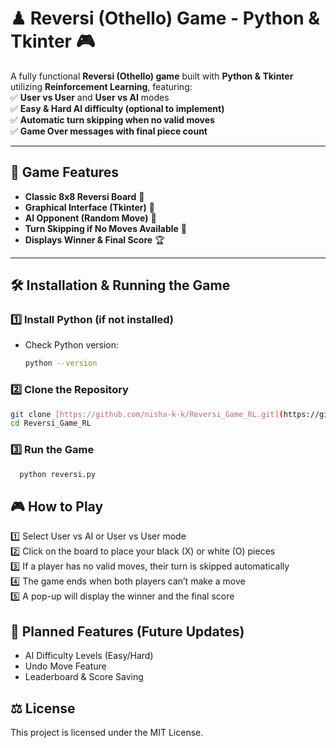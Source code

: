 # ♟ Reversi (Othello) Game - Python & Tkinter 🎮  
A fully functional **Reversi (Othello) game** built with **Python & Tkinter** utilizing **Reinforcement Learning**, featuring:  
✅ **User vs User** and **User vs AI** modes  
✅ **Easy & Hard AI difficulty (optional to implement)**  
✅ **Automatic turn skipping when no valid moves**  
✅ **Game Over messages with final piece count**  

---

## 📌 Game Features
- **Classic 8x8 Reversi Board** 🏁  
- **Graphical Interface (Tkinter)** 🎨  
- **AI Opponent (Random Move)** 🧠  
- **Turn Skipping if No Moves Available** 🔄  
- **Displays Winner & Final Score** 🏆  

---

## 🛠 Installation & Running the Game
### 1️⃣ Install Python (if not installed)
- Check Python version:  
  ```sh
  python --version
  ```
### 2️⃣ Clone the Repository
```sh
git clone [https://github.com/nisha-k-k/Reversi_Game_RL.git](https://github.com/nisha-k-k/Reversi_Game_RL.git)
cd Reversi_Game_RL
```

### 3️⃣ Run the Game
```sh
  python reversi.py
```

## 🎮 How to Play
1️⃣ Select User vs AI or User vs User mode  
2️⃣ Click on the board to place your black (X) or white (O) pieces  
3️⃣ If a player has no valid moves, their turn is skipped automatically  
4️⃣ The game ends when both players can’t make a move  
5️⃣ A pop-up will display the winner and the final score  

## 🤖 Planned Features (Future Updates)
- AI Difficulty Levels (Easy/Hard)
- Undo Move Feature
- Leaderboard & Score Saving

## ⚖ License
This project is licensed under the MIT License.







